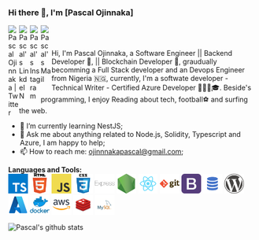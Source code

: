 ### Hi there 👋, I'm [Pascal Ojinnaka]

<a href="https://twitter.com/pascalojinnaka">
  <img align="left" alt="Pascal Ojinnaka | Twitter" width="22px"    src="https://cdn.jsdelivr.net/npm/simple-icons@v3/icons/twitter.svg" />
</a>
<a href="https://www.linkedin.com/in/pascal-ojinnaka/">
  <img align="left" alt="Pascal's LinkdeIN" width="22px" src="https://cdn.jsdelivr.net/npm/simple-icons@v3/icons/linkedin.svg" />
</a>
<a href="">
  <img align="left" alt="Pascal's Instagram" width="22px" src="https://cdn.jsdelivr.net/npm/simple-icons@v3/icons/instagram.svg" />
</a>
<a href="https://mailto:ojinnnakapascal@gmail.com">
  <img align="left" alt="Pascal's Mail" width="22px" src="https://cdn.jsdelivr.net/npm/simple-icons@v3/icons/gmail.svg" />
</a>

<br />
<br />

Hi, I'm Pascal Ojinnaka, a Software Engineer || Backend Developer 🚀, || Blockchain Developer 🚀, graudually becomming a Full Stack developer and an Devops Engineer from Nigeria 🇳🇬, currently, I'm a softwate developer - Technical Writer - Certified Azure Developer 🙍🏽‍♂️🎓. Beside's programming, I enjoy Reading about tech, football⚽ and surfing the web.

- 🌱 I’m currently learning NestJS; 
- 💬 Ask me about anything related to Node.js, Solidity, Typescript and Azure, I am happy to help;
- 📫 How to reach me: ojinnnakapascal@gmail.com;

**Languages and Tools:**  
<code><img height="40" src="https://raw.githubusercontent.com/github/explore/80688e429a7d4ef2fca1e82350fe8e3517d3494d/topics/typescript/typescript.png"></code>
<code><img height="40" src="https://raw.githubusercontent.com/github/explore/80688e429a7d4ef2fca1e82350fe8e3517d3494d/topics/html/html.png"></code>
<code><img height="40" src="https://raw.githubusercontent.com/github/explore/80688e429a7d4ef2fca1e82350fe8e3517d3494d/topics/javascript/javascript.png"></code>
<code><img height="40" src="https://raw.githubusercontent.com/github/explore/80688e429a7d4ef2fca1e82350fe8e3517d3494d/topics/css/css.png"></code>
<code><img height="40" src="https://raw.githubusercontent.com/github/explore/80688e429a7d4ef2fca1e82350fe8e3517d3494d/topics/express/express.png"></code>
<code><img height="40" src="https://raw.githubusercontent.com/github/explore/80688e429a7d4ef2fca1e82350fe8e3517d3494d/topics/nodejs/nodejs.png"></code>
<code><img height="40" src="https://raw.githubusercontent.com/github/explore/80688e429a7d4ef2fca1e82350fe8e3517d3494d/topics/react/react.png"></code>
<code><img height="40" src="https://raw.githubusercontent.com/github/explore/80688e429a7d4ef2fca1e82350fe8e3517d3494d/topics/git/git.png"></code>
<code><img height="40" src="https://raw.githubusercontent.com/github/explore/80688e429a7d4ef2fca1e82350fe8e3517d3494d/topics/bootstrap/bootstrap.png"></code>
<code><img height="40" src="https://raw.githubusercontent.com/github/explore/80688e429a7d4ef2fca1e82350fe8e3517d3494d/topics/sql/sql.png"></code>
<code><img height="40" src="https://raw.githubusercontent.com/github/explore/80688e429a7d4ef2fca1e82350fe8e3517d3494d/topics/wordpress/wordpress.png"></code>
<code><img height="40" src="https://raw.githubusercontent.com/github/explore/80688e429a7d4ef2fca1e82350fe8e3517d3494d/topics/azure/azure.png"></code>
<code><img height="40" src="https://raw.githubusercontent.com/github/explore/80688e429a7d4ef2fca1e82350fe8e3517d3494d/topics/docker/docker.png"></code>
<code><img height="40" src="https://raw.githubusercontent.com/github/explore/80688e429a7d4ef2fca1e82350fe8e3517d3494d/topics/aws/aws.png"></code>
<code><img height="40" src="https://raw.githubusercontent.com/github/explore/80688e429a7d4ef2fca1e82350fe8e3517d3494d/topics/redis/redis.png"></code>
<code><img height="40" src="https://raw.githubusercontent.com/github/explore/80688e429a7d4ef2fca1e82350fe8e3517d3494d/topics/mysql/mysql.png"></code>

![Pascal's github stats](https://github-readme-stats.vercel.app/api?username=passy4ucj&show_icons=true&hide_border=true)

<!--
**passy4ucj/passy4ucj** is a ✨ _special_ ✨ repository because its `README.md` (this file) appears on your GitHub profile.

Here are some ideas to get you started:

- 🔭 I’m currently working on ...
- 🌱 I’m currently learning ...
- 👯 I’m looking to collaborate on ...
- 🤔 I’m looking for help with ...
- 💬 Ask me about ...
- 📫 How to reach me: ...
- 😄 Pronouns: ...
- ⚡ Fun fact: ...
-->
